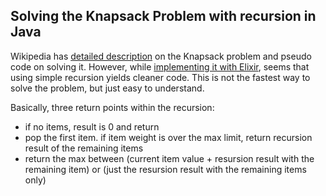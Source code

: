 ## Solving the Knapsack Problem with recursion in Java 

Wikipedia has [detailed description](https://en.wikipedia.org/wiki/Knapsack_problem) on the Knapsack problem and pseudo code on solving it.
However, while [implementing it with Elixir](https://exercism.org/tracks/elixir/exercises/knapsack), seems that using simple recursion yields cleaner code.
This is not the fastest way to solve the problem, but just easy to understand.

Basically, three return points within the recursion:

- if no items, result is 0 and return
- pop the first item. if item weight is over the max limit, return recursion result of the remaining items
- return the max between (current item value + resursion result with the remaining item) or (just the resursion result with the remaining items only)
